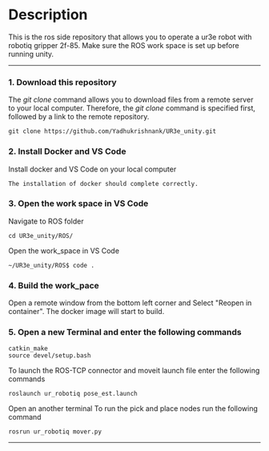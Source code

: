 # Description

This is the ros side repository that allows you to operate a ur3e robot with robotiq gripper 2f-85. Make sure the ROS work space is set up before running unity.

------

### 1. Download this repository

The _git clone_ command allows you to download files from a remote server to your local computer. Therefore, the _git clone_ command is specified first, followed by a link to the remote repository.

    git clone https://github.com/Yadhukrishnank/UR3e_unity.git    

### 2. Install Docker and VS Code

Install docker and VS Code on your local computer

    The installation of docker should complete correctly.

### 3. Open the work space in VS Code 

Navigate to ROS folder

    cd UR3e_unity/ROS/
     
Open the work_space in VS Code

    ~/UR3e_unity/ROS$ code .

### 4. Build the work_pace

Open a remote window from the bottom left corner and Select "Reopen in container". The docker image will start to build.
    
### 5. Open a new Terminal and enter the following commands

    catkin_make
    source devel/setup.bash
    
To launch the ROS-TCP connector and moveit launch file enter the following commands 

    roslaunch ur_robotiq pose_est.launch

Open an another terminal
To run the pick and place nodes run the following command

    rosrun ur_robotiq mover.py
------
 
